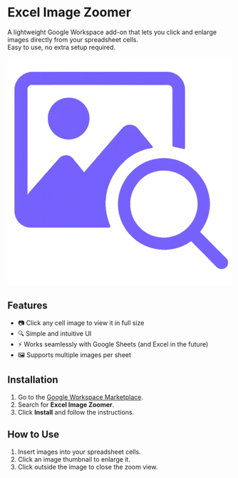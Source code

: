 # Excel Image Zoomer

A lightweight Google Workspace add-on that lets you click and enlarge images directly from your spreadsheet cells.  
Easy to use, no extra setup required.

![icon](icon.png)

## Features

- 📷 Click any cell image to view it in full size
- 🔍 Simple and intuitive UI
- ⚡️ Works seamlessly with Google Sheets (and Excel in the future)
- 🖼️ Supports multiple images per sheet

## Installation

1. Go to the [Google Workspace Marketplace](https://workspace.google.com/marketplace).
2. Search for **Excel Image Zoomer**.
3. Click **Install** and follow the instructions.

## How to Use

1. Insert images into your spreadsheet cells.
2. Click an image thumbnail to enlarge it.
3. Click outside the image to close the zoom view.
